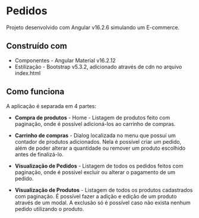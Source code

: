 # Pedidos

Projeto desenvolvido com Angular v16.2.6 simulando um E-commerce.

## Construído com
- Componentes - Angular Material v16.2.12 
- Estilização - Bootstrap v5.3.2, adicionado através de cdn no arquivo index.html

## Como funciona

A aplicação é separada em 4 partes:

- **Compra de produtos** - Home - Listagem de produtos feito com paginação, onde é possível adicioná-los ao carrinho de compras.
  
- **Carrinho de compras** - Dialog localizada no menu que possuí um contador de produtos adicionados. Nela é possível criar um pedido, além de poder alterar a quantidade ou remover um produto escolhido antes de finalizá-lo.
  
- **Visualização de Pedidos** - Listagem de todos os pedidos feitos com paginação, onde é possível excluir ou alterar o pagamento de um pedido.
  
- **Visualização de Produtos** - Listagem de todos os produtos cadastrados com paginação. É possível fazer a adição e edição de um produto através de um modal. A exclusão só é possível caso não exista nenhum pedido utilizando o produto.




